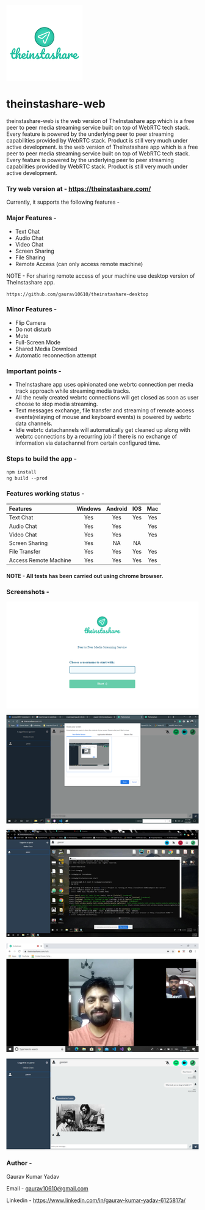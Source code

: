 ![](./src/assets/images/icons/app-icon.png)

# theinstashare-web
theinstashare-web is the web version of TheInstashare app which is a free peer to peer media streaming service built on top of WebRTC tech stack. Every feature is powered by the underlying peer to peer streaming capabilities provided by WebRTC stack. Product is still very much under active development. is the web version of TheInstashare app which is a free peer to peer media streaming service built on top of WebRTC tech stack. Every feature is powered by the underlying peer to peer streaming capabilities provided by WebRTC stack. Product is still very much under active development.

### Try web version at - https://theinstashare.com/

Currently, it supports the following features -

### Major Features - 
- Text Chat
- Audio Chat
- Video Chat
- Screen Sharing
- File Sharing
- Remote Access (can only access remote machine)

NOTE - For sharing remote access of your machine use desktop version of TheInstashare app.

```
https://github.com/gaurav10610/theinstashare-desktop
```

### Minor Features - 
- Flip Camera
- Do not disturb
- Mute
- Full-Screen Mode
- Shared Media Download
- Automatic reconnection attempt

### Important points - 
- TheInstashare app uses opinionated one webrtc connection per media track approach while streaming media tracks.
- All the newly created webrtc connections will get closed as soon as user choose to stop media streaming.
- Text messages exchange, file transfer and streaming of remote access events(relaying of mouse and keyboard events) is powered by webrtc data channels.
- Idle webrtc datachannels will automatically get cleaned up along with webrtc connections by a recurring job if there is no exchange of information via datachannel from certain configured time.

### Steps to build the app -
``` 
npm install
ng build --prod 
```

### Features working status - 

| Features      | Windows       | Android  | IOS | Mac |
|:------------- |:-------------:|:--------:|:-------------:|:-----:|
| Text Chat | Yes | Yes | Yes | Yes |
| Audio Chat | Yes | Yes | | Yes |
| Video Chat | Yes | Yes | | Yes |
| Screen Sharing | Yes | NA | NA | |
| File Transfer | Yes | Yes | Yes | Yes |
| Access Remote Machine | Yes | Yes | Yes | Yes |

#### NOTE - All tests has been carried out using chrome browser.

### Screenshots -

![](./markdown-images/login.png)

![](./markdown-images/screen.png) 
 
![](./markdown-images/screen-sharing.jpg)

![](./markdown-images/video.jpg)

![](./markdown-images/text-screen.png)

### Author - 
Gaurav Kumar Yadav

Email - gaurav10610@gmail.com

Linkedin - https://www.linkedin.com/in/gaurav-kumar-yadav-6125817a/